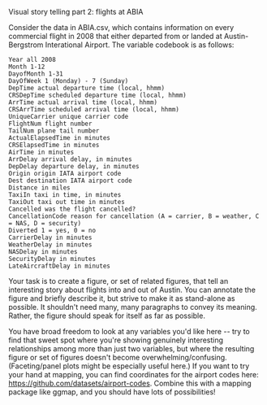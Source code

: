 Visual story telling part 2: flights at ABIA

Consider the data in ABIA.csv, which contains information on every commercial flight in 2008 that either departed from or landed at Austin-Bergstrom Interational Airport. The variable codebook is as follows:

    Year all 2008
    Month 1-12
    DayofMonth 1-31
    DayOfWeek 1 (Monday) - 7 (Sunday)
    DepTime actual departure time (local, hhmm)
    CRSDepTime scheduled departure time (local, hhmm)
    ArrTime actual arrival time (local, hhmm)
    CRSArrTime scheduled arrival time (local, hhmm)
    UniqueCarrier unique carrier code
    FlightNum flight number
    TailNum plane tail number
    ActualElapsedTime in minutes
    CRSElapsedTime in minutes
    AirTime in minutes
    ArrDelay arrival delay, in minutes
    DepDelay departure delay, in minutes
    Origin origin IATA airport code
    Dest destination IATA airport code
    Distance in miles
    TaxiIn taxi in time, in minutes
    TaxiOut taxi out time in minutes
    Cancelled was the flight cancelled?
    CancellationCode reason for cancellation (A = carrier, B = weather, C = NAS, D = security)
    Diverted 1 = yes, 0 = no
    CarrierDelay in minutes
    WeatherDelay in minutes
    NASDelay in minutes
    SecurityDelay in minutes
    LateAircraftDelay in minutes

Your task is to create a figure, or set of related figures, that tell an interesting story about flights into and out of Austin. You can annotate the figure and briefly describe it, but strive to make it as stand-alone as possible. It shouldn't need many, many paragraphs to convey its meaning. Rather, the figure should speak for itself as far as possible.

You have broad freedom to look at any variables you'd like here -- try to find that sweet spot where you're showing genuinely interesting relationships among more than just two variables, but where the resulting figure or set of figures doesn't become overwhelming/confusing. (Faceting/panel plots might be especially useful here.) If you want to try your hand at mapping, you can find coordinates for the airport codes here: https://github.com/datasets/airport-codes. Combine this with a mapping package like ggmap, and you should have lots of possibilities!
